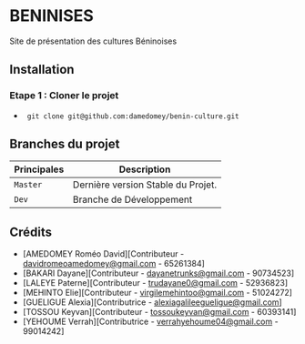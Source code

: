 # BENINISES

Site de présentation des cultures Béninoises

## Installation

### Etape 1 : Cloner le projet

- ` git clone git@github.com:damedomey/benin-culture.git`

## Branches du projet

| Principales     | Description                                                                                     |
| ------------- | ----------------------------------------------------------------------------------------------- |
| `Master` | Dernière version Stable du Projet.                                     |
| `Dev` |  Branche de Développement |

## Crédits

- [AMEDOMEY Roméo David][Contributeur - davidromeoamedomey@gmail.com - 65261384]
- [BAKARI Dayane][Contributeur - dayanetrunks@gmail.com - 90734523]
- [LALEYE Paterne][Contributeur - trudayane0@gmail.com - 52936823]
- [MEHINTO Elie][Contributeur - virgilemehintoo@gmail.com - 51024272]
- [GUELIGUE Alexia][Contributrice - alexiagalileegueligue@gmail.com]
- [TOSSOU Keyvan][Contributeur - tossoukeyvan@gmail.com - 60393141]
- [YEHOUME Verrah][Contributrice - verrahyehoume04@gmail.com - 99014242]
